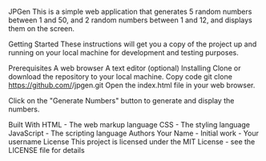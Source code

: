 JPGen
This is a simple web application that generates 5 random numbers between 1 and 50, and 2 random numbers between 1 and 12, and displays them on the screen.

Getting Started
These instructions will get you a copy of the project up and running on your local machine for development and testing purposes.

Prerequisites
A web browser
A text editor (optional)
Installing
Clone or download the repository to your local machine.
Copy code
git clone https://github.com/<username>/jpgen.git
Open the index.html file in your web browser.

Click on the "Generate Numbers" button to generate and display the numbers.

Built With
HTML - The web markup language
CSS - The styling language
JavaScript - The scripting language
Authors
Your Name - Initial work - Your username
License
This project is licensed under the MIT License - see the LICENSE file for details